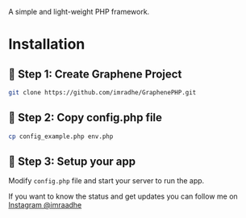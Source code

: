 A simple and light-weight PHP framework. 

# Installation
## 📖 Step 1: Create Graphene Project

```bash
git clone https://github.com/imradhe/GraphenePHP.git
```


## 🚀 Step 2: Copy config.php file
```bash
cp config_example.php env.php
```

## 🚀 Step 3: Setup your app
Modify `config.php` file and start your server to run the app.

If you want to know the status and get updates you can follow me on [Instagram @imraadhe](https://instagram.com/imraadhe)
